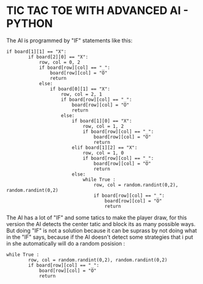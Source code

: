 # TIC TAC TOE WITH ADVANCED AI - PYTHON

The AI is programmed by "IF" statements like this:

```
if board[1][1] == "X":
        if board[2][0] == "X":
            row, col = 0, 2
            if board[row][col] == "_":
                board[row][col] = "O"
                return
            else:
                if board[0][1] == "X":
                    row, col = 2, 1
                    if board[row][col] == "_":
                        board[row][col] = "O"
                        return
                    else:
                        if board[1][0] == "X":
                            row, col = 1, 2
                            if board[row][col] == "_":
                                board[row][col] = "O"
                                return
                        elif board[1][2] == "X":
                            row, col = 1, 0
                            if board[row][col] == "_":
                                board[row][col] = "O"
                                return
                        else:
                            while True :
                                row, col = random.randint(0,2), random.randint(0,2)
                                if board[row][col] == "_":
                                    board[row][col] = "O"
                                    return
```
The AI has a lot of "IF" and some tatics to make the player draw, for this version the AI detects the center tatic and block its as many possible ways.
But doing "IF" is not a solution because it can be suprass by not doing what in the "IF" says, because if the AI doesn't detect some strategies that i put in she automatically will do a random posision :

```
while True :
        row, col = random.randint(0,2), random.randint(0,2)
        if board[row][col] == "_":
            board[row][col] = "O"
            return
```
